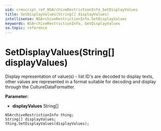 ```yaml
---
uid: crmscript_ref_NSArchiveRestrictionInfo_SetDisplayValues
title: SetDisplayValues(String[] displayValues)
intellisense: NSArchiveRestrictionInfo.SetDisplayValues
keywords: NSArchiveRestrictionInfo, GetDisplayValues
so.topic: reference
---
```


# SetDisplayValues(String[] displayValues)

Display representation of value(s) - list ID's are decoded to display texts, other values are represented in a format suitable for decoding and display through the CultureDataFormatter.

**Parameter:** 
 - **displayValues** String[]

```crmscript
NSArchiveRestrictionInfo thing;
String[] displayValues;
thing.SetDisplayValues(displayValues);
```

